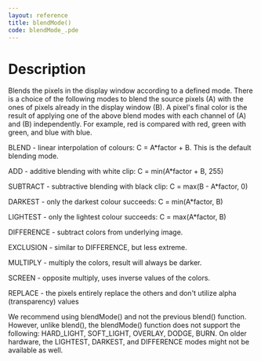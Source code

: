 ```yaml
---
layout: reference
title: blendMode()
code: blendMode_.pde
---
```


# Description

Blends the pixels in the display window according to a defined mode. There is a choice of the following modes to blend the source pixels (A) with the ones of pixels already in the display window (B). A pixel's final color is the result of applying one of the above blend modes with each channel of (A) and (B) independently. For example, red is compared with red, green with green, and blue with blue.

BLEND - linear interpolation of colours: C = A*factor + B. This is the default blending mode.

ADD - additive blending with white clip: C = min(A*factor + B, 255)

SUBTRACT - subtractive blending with black clip: C = max(B - A*factor, 0)

DARKEST - only the darkest colour succeeds: C = min(A*factor, B)

LIGHTEST - only the lightest colour succeeds: C = max(A*factor, B)

DIFFERENCE - subtract colors from underlying image.

EXCLUSION - similar to DIFFERENCE, but less extreme.

MULTIPLY - multiply the colors, result will always be darker.

SCREEN - opposite multiply, uses inverse values of the colors.

REPLACE - the pixels entirely replace the others and don't utilize alpha (transparency) values

We recommend using blendMode() and not the previous blend() function. However, unlike blend(), the blendMode() function does not support the following: HARD_LIGHT, SOFT_LIGHT, OVERLAY, DODGE, BURN. On older hardware, the LIGHTEST, DARKEST, and DIFFERENCE modes might not be available as well. 

